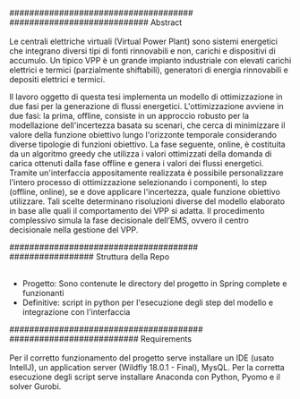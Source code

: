 #####################################<br>
############################ Abstract<br>
<br>
Le centrali elettriche virtuali (Virtual Power Plant) sono sistemi energetici che integrano diversi tipi di fonti rinnovabili e non, carichi e dispositivi di accumulo. Un tipico VPP è un grande impianto industriale con elevati carichi elettrici e termici (parzialmente shiftabili), generatori di energia rinnovabili e depositi elettrici e termici.

Il lavoro oggetto di questa tesi implementa un modello di ottimizzazione in due fasi per la generazione di flussi energetici.
L'ottimizzazione avviene in due fasi: la prima, offline, consiste in un approccio robusto per la modellazione dell'incertezza basata su scenari, che cerca di minimizzare il valore della funzione obiettivo lungo l'orizzonte temporale considerando diverse tipologie di funzioni obiettivo. La fase seguente, online, è costituita da un algoritmo greedy che utilizza i valori ottimizzati della domanda di carica ottenuti dalla fase offline e genera i valori dei flussi energetici. 
Tramite un'interfaccia appositamente realizzata è possibile personalizzare l'intero processo di ottimizzazione selezionando i componenti, lo step (offline, online), se e dove applicare l'incertezza, quale funzione obiettivo utilizzare. Tali scelte determinano risoluzioni diverse del modello elaborato in base alle quali il comportamento dei VPP si adatta. Il procedimento complessivo simula la fase decisionale dell’EMS, ovvero il centro decisionale nella gestione del VPP.

###################################### <br>
################# Struttura della Repo<br>
<br>
- Progetto: Sono contenute le directory del progetto in Spring complete e funzionanti
- Definitive: script in python per l'esecuzione degli step del modello e integrazione con l'interfaccia


#######################################<br>
########################## Requirements<br>
<br>
Per il corretto funzionamento del progetto serve installare un IDE (usato IntellJ), un application server (Wildfly 18.0.1 - Final), MysQL. 
Per la corretta esecuzione degli script serve installare Anaconda con Python, Pyomo e il solver Gurobi. 
